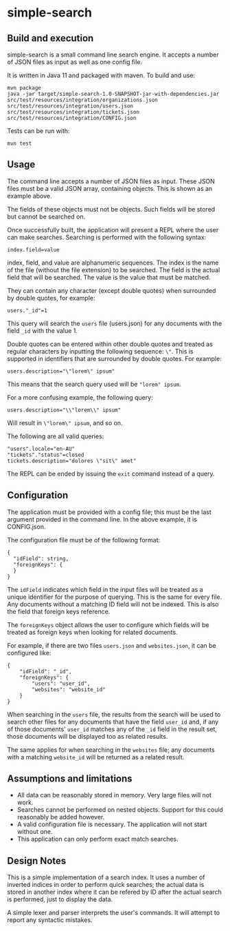 simple-search
==============

Build and execution
-------------

simple-search is a small command line search engine. It accepts a number of JSON files as input as well as one config
file.

It is written in Java 11 and packaged with maven. To build and use:

```
mvn package
java -jar target/simple-search-1.0-SNAPSHOT-jar-with-dependencies.jar src/test/resources/integration/organizations.json src/test/resources/integration/users.json src/test/resources/integration/tickets.json src/test/resources/integration/CONFIG.json
```

Tests can be run with:

`mvn test`

Usage
-----------
The command line accepts a number of JSON files as input. These JSON files must be a valid JSON array, containing
objects. This is shown as an example above.

The fields of these objects must not be objects. Such fields will be stored but cannot be searched on.

Once successfully built, the application will present a REPL where the user can make searches. Searching is performed
with the following syntax:

`index.field=value`

index, field, and value are alphanumeric sequences. The index is the name of the file (without the file extension) to be
searched. The field is the actual field that will be searched. The value is the value that must be matched.

They can contain any character (except double quotes) when surrounded by double quotes, for example:

`users."_id"=1`

This query will search the `users` file (users.json) for any documents with the field `_id` with the value 1.

Double quotes can be entered within other double quotes and treated as regular characters by inputting the following
sequence: `\"`. This is supported in identifiers that are surrounded by double quotes. For example:

`users.description="\"lorem\" ipsum"`

This means that the search query used will be `"lorem" ipsum`.

For a more confusing example, the following query:

`users.description="\\"lorem\\" ipsum"`

Will result in `\"lorem\" ipsum`, and so on.

The following are all valid queries:

```
"users".locale="en-AU"
"tickets"."status"=closed
tickets.description="dolores \"sit\" amet"
```

The REPL can be ended by issuing the `exit` command instead of a query.

Configuration
----------

The application must be provided with a config file; this must be the last argument provided in the command line. In the
above example, it is CONFIG.json.

The configuration file must be of the following format:

```
{
  "idField": string,
  "foreignKeys": {
  }
}
```

The `idField` indicates which field in the input files will be treated as a unique identifier for the purpose of
querying. This is the same for every file. Any documents without a matching ID field will not be indexed. This is also
the field that foreign keys reference.

The `foreignKeys` object allows the user to configure which fields will be treated as foreign keys when looking for
related documents.

For example, if there are two files `users.json` and `websites.json`, it can be configured like:

```
{
    "idField": "_id",
    "foreignKeys": {
        "users": "user_id",
        "websites": "website_id"
    }
}
```

When searching in the `users` file, the results from the search will be used to search other files for any documents
that have the field `user_id` and, if any of those documents' `user_id` matches any of the `_id` field in the result
set, those documents will be displayed too as related results.

The same applies for when searching in the `websites` file; any documents with a matching `website_id`
will be returned as a related result.

Assumptions and limitations
---------

- All data can be reasonably stored in memory. Very large files will not work.
- Searches cannot be performed on nested objects. Support for this could reasonably be added however.
- A valid configuration file is necessary. The application will not start without one.
- This application can only perform exact match searches.

Design Notes
--------
This is a simple implementation of a search index. It uses a number of inverted indices in order to perform quick
searches; the actual data is stored in another index where it can be refered by ID after the actual search is performed,
just to display the data.

A simple lexer and parser interprets the user's commands. It will attempt to report any syntactic mistakes.